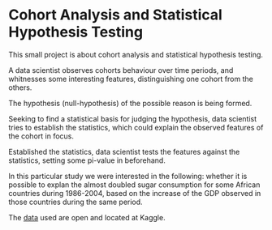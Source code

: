 # Cohort Analysis and Statistical Hypothesis Testing

This small project is about
cohort analysis and statistical hypothesis testing.
               
A data scientist observes cohorts behaviour over time periods,
and whitnesses some interesting features, distinguishing one
cohort from the others.

The hypothesis (null-hypothesis) of the possible reason is
being formed.

Seeking to find a statistical basis for judging the hypothesis,
data scientist tries to establish the statistics, which could
explain the observed features of the cohort in focus.</p>
Established the statistics, data scientist tests the
features
against the statistics, setting some pi-value in beforehand.

In this particular study we were interested in the following:
whether it is possible to explan the almost doubled sugar
consumption for some African countries during 1986-2004, based on
the increase of the GDP  observed in those countries during the same
period.

The [data](href="https://www.kaggle.com/angelmm/healthteethsugar") 
used are open and located at Kaggle.

